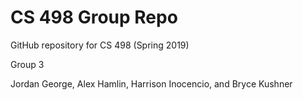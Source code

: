 # CS 498 Group Repo

GitHub repository for CS 498 (Spring 2019)

Group 3

Jordan George, Alex Hamlin, Harrison Inocencio, and Bryce Kushner
